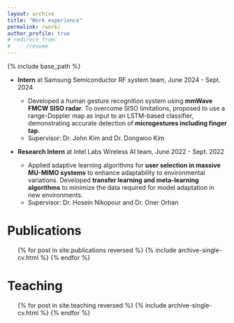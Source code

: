 ```yaml
---
layout: archive
title: "Work experience"
permalink: /work/
author_profile: true
# redirect_from:
#   - /resume
---
```


{% include base_path %}


<!-- Work experience
====== -->
* **Intern** at Samsung Semiconductor RF system team, June 2024 - Sept. 2024
  * Developed a human gesture recognition system using **mmWave FMCW SISO radar**. To overcome SISO limitations, proposed to use a range-Doppler map as input to an LSTM-based classifier, demonstrating accurate detection of **microgestures including finger tap**.
  * Supervisor: Dr. John Kim and Dr. Dongwoo Kim

* **Research Intern** at Intel Labs Wireless AI team, June 2022 - Sept. 2022
  * Applied adaptive learning algorithms for **user selection in massive MU-MIMO systems** to enhance adaptability to environmental variations. Developed **transfer learning and meta-learning algorithms** to minimize the data required for model adaptation in new environments.
  * Supervisor: Dr. Hosein Nikopour and Dr. Oner Orhan

Publications
======
  <ul>{% for post in site.publications reversed %}
    {% include archive-single-cv.html %}
  {% endfor %}</ul>
    
Teaching
======
  <ul>{% for post in site.teaching reversed %}
    {% include archive-single-cv.html %}
  {% endfor %}</ul>
  
